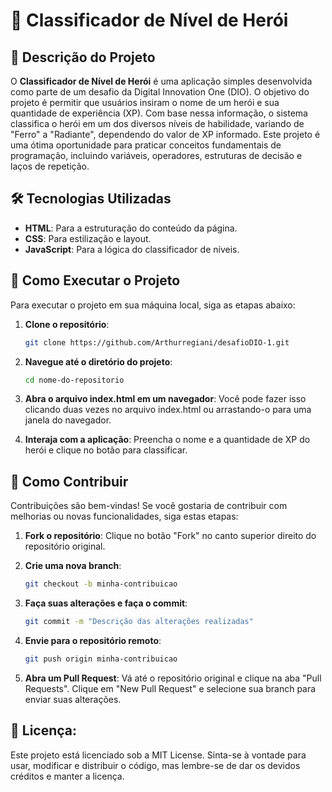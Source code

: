 # 🌟 Classificador de Nível de Herói

## 📜 Descrição do Projeto

O **Classificador de Nível de Herói** é uma aplicação simples desenvolvida como parte de um desafio da Digital Innovation One (DIO). O objetivo do projeto é permitir que usuários insiram o nome de um herói e sua quantidade de experiência (XP). Com base nessa informação, o sistema classifica o herói em um dos diversos níveis de habilidade, variando de "Ferro" a "Radiante", dependendo do valor de XP informado. Este projeto é uma ótima oportunidade para praticar conceitos fundamentais de programação, incluindo variáveis, operadores, estruturas de decisão e laços de repetição.

## 🛠 Tecnologias Utilizadas

- **HTML**: Para a estruturação do conteúdo da página.
- **CSS**: Para estilização e layout.
- **JavaScript**: Para a lógica do classificador de níveis.

## 🚀 Como Executar o Projeto

Para executar o projeto em sua máquina local, siga as etapas abaixo:

1. **Clone o repositório**:
   ```bash
   git clone https://github.com/Arthurregiani/desafioDIO-1.git
2. **Navegue até o diretório do projeto**:
    ```bash 
    cd nome-do-repositorio
3. **Abra o arquivo index.html em um navegador**: Você pode fazer isso clicando duas vezes no arquivo index.html ou arrastando-o para uma janela do navegador.

4. **Interaja com a aplicação**: Preencha o nome e a quantidade de XP do herói e clique no botão para classificar.

## 🤝 Como Contribuir

Contribuições são bem-vindas! Se você gostaria de contribuir com melhorias ou novas funcionalidades, siga estas etapas:
1. **Fork o repositório**: Clique no botão "Fork" no canto superior direito do repositório original.

2. **Crie uma nova branch**:
    ```bash 
    git checkout -b minha-contribuicao
3. **Faça suas alterações e faça o commit**:
    ```bash 
    git commit -m "Descrição das alterações realizadas"
4. **Envie para o repositório remoto**:
    ```bash 
    git push origin minha-contribuicao
5. **Abra um Pull Request**: Vá até o repositório original e clique na aba "Pull Requests". Clique em "New Pull Request" e selecione sua branch para enviar suas alterações.

## 📄 Licença:
Este projeto está licenciado sob a MIT License. Sinta-se à vontade para usar, modificar e distribuir o código, mas lembre-se de dar os devidos créditos e manter a licença.
